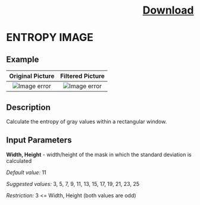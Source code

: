 # <p align="right"><a class="github-button" aria-label="Download ntkme/github-buttons on GitHub" href="https://github.com/Balluff-BVS/halconscripts/raw/master/Filters/Texture/texture_filters.zip" data-icon="octicon-cloud-download">Download</a></p>


ENTROPY IMAGE
==========

## Example

Original Picture             | Filtered Picture
:-------------------------:|:-------------------------:
![Image error](https://github.com/Balluff-BVS/halconscripts/blob/master/Filters/Texture/EntropyImage/original.png?raw=true)  |  ![Image error](https://github.com/Balluff-BVS/halconscripts/blob/master/Filters/Texture/EntropyImage/entropy_image.png?raw=true)

Description
----------

Calculate the entropy of gray values within a rectangular window.

Input Parameters
----------

**Width, Height** - width/height of the mask in which the standard deviation is calculated

*Default value:* 11

*Suggested values:* 3, 5, 7, 9, 11, 13, 15, 17, 19, 21, 23, 25

*Restriction:* 3 <= Width, Height (both values are odd)
